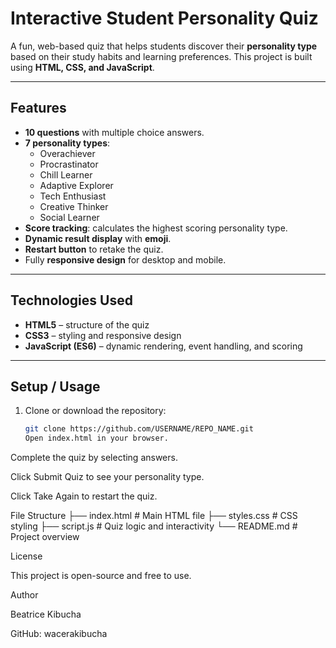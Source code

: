 # Interactive Student Personality Quiz

A fun, web-based quiz that helps students discover their **personality type** based on their study habits and learning preferences. This project is built using **HTML, CSS, and JavaScript**.

---

## **Features**

- **10 questions** with multiple choice answers.
- **7 personality types**:
  - Overachiever 
  - Procrastinator 
  - Chill Learner 
  - Adaptive Explorer 
  - Tech Enthusiast 
  - Creative Thinker 
  - Social Learner 
- **Score tracking**: calculates the highest scoring personality type.
- **Dynamic result display** with **emoji**.
- **Restart button** to retake the quiz.
- Fully **responsive design** for desktop and mobile.

---

## **Technologies Used**

- **HTML5** – structure of the quiz
- **CSS3** – styling and responsive design
- **JavaScript (ES6)** – dynamic rendering, event handling, and scoring

---

## **Setup / Usage**

1. Clone or download the repository:
   ```bash
   git clone https://github.com/USERNAME/REPO_NAME.git
   Open index.html in your browser.

Complete the quiz by selecting answers.

Click Submit Quiz to see your personality type.

Click Take Again to restart the quiz.

File Structure
├── index.html       # Main HTML file
├── styles.css       # CSS styling
├── script.js        # Quiz logic and interactivity
└── README.md        # Project overview



License

This project is open-source and free to use.

Author

Beatrice Kibucha

GitHub: wacerakibucha



